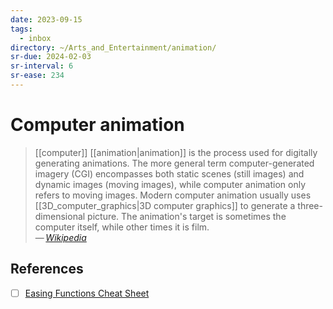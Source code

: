 ```yaml
---
date: 2023-09-15
tags:
  - inbox
directory: ~/Arts_and_Entertainment/animation/
sr-due: 2024-02-03
sr-interval: 6
sr-ease: 234
---
```


# Computer animation

> [[computer]] [[animation|animation]] is the process used for digitally
> generating animations. The more general term computer-generated imagery (CGI)
> encompasses both static scenes (still images) and dynamic images (moving
> images), while computer animation only refers to moving images. Modern
> computer animation usually uses [[3D_computer_graphics|3D computer graphics]]
> to generate a three-dimensional picture. The animation's target is sometimes
> the computer itself, while other times it is film.\
> — <cite>[Wikipedia](https://en.wikipedia.org/wiki/Computer_animation)</cite>

## References

- [ ] [Easing Functions Cheat Sheet](https://easings.net/)

